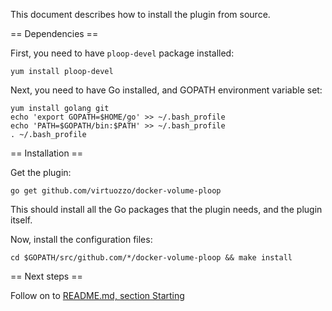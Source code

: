 This document describes how to install the plugin from source.

== Dependencies ==

First, you need to have ```ploop-devel``` package installed:

```yum install ploop-devel```

Next, you need to have Go installed, and GOPATH environment variable set:

```
yum install golang git
echo 'export GOPATH=$HOME/go' >> ~/.bash_profile
echo 'PATH=$GOPATH/bin:$PATH' >> ~/.bash_profile
. ~/.bash_profile
```

== Installation ==

Get the plugin:
 
```go get github.com/virtuozzo/docker-volume-ploop```

This should install all the Go packages that the plugin needs, and the plugin itself.

Now, install the configuration files:
 
 ```cd $GOPATH/src/github.com/*/docker-volume-ploop && make install```
 
 == Next steps ==
 
 Follow on to [README.md, section Starting](README.md#starting)
